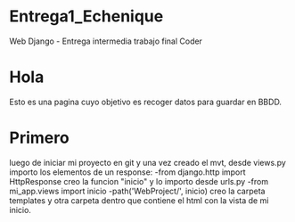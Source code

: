 # Entrega1_Echenique
Web Django - Entrega intermedia trabajo final Coder


# Hola
Esto es una pagina cuyo objetivo es recoger datos para guardar en BBDD.

# Primero
luego de iniciar mi proyecto en git y una vez creado el mvt, desde views.py importo los elementos de un response:
-from django.http import HttpResponse
creo la funcion "inicio" y lo importo desde urls.py
-from mi_app.views import inicio
-path('WebProject/', inicio)
creo la carpeta templates y otra carpeta dentro que contiene el html con la vista de mi inicio.
